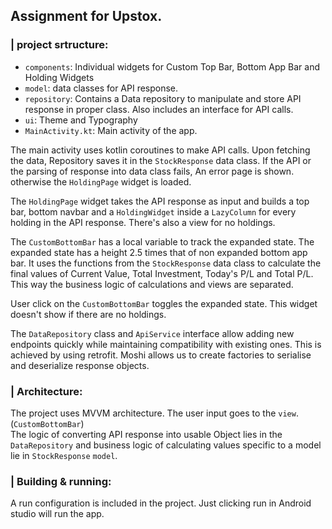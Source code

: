 ## Assignment for Upstox.

### | project srtructure:

- `components`: Individual widgets for Custom Top Bar, Bottom App Bar and Holding Widgets
- `model`: data classes for API response.
- `repository`: Contains a Data repository to manipulate and store API response in proper class. Also includes an interface for API calls.
- `ui`: Theme and Typography
- `MainActivity.kt`: Main activity of the app. 

The main activity uses kotlin coroutines to make API calls. Upon fetching the data, Repository saves it in the `StockResponse` data class.
If the API or the parsing of response into data class fails, An error page is shown. otherwise the `HoldingPage` widget is loaded.

The `HoldingPage` widget takes the API response as input and builds a top bar, bottom navbar and a `HoldingWidget` inside a `LazyColumn` for every holding in the API response. There's also a view for no holdings.

The `CustomBottomBar` has a local variable to track the expanded state. The expanded state has a height 2.5 times that of non expanded bottom app bar.
It uses the functions from the `StockResponse` data class to calculate the final values of Current Value, Total Investment, Today's P/L and Total P/L.
This way the business logic of calculations and views are separated.

User click on the `CustomBottomBar` toggles the expanded state. This widget doesn't show if there are no holdings.

The `DataRepository` class and `ApiService` interface allow adding new endpoints quickly while maintaining compatibility with existing ones.
This is achieved by using retrofit. Moshi allows us to create factories to serialise and deserialize response objects.

### | Architecture:

The project uses MVVM architecture. The user input goes to the `view`. (`CustomBottomBar`)
<br>
The logic of converting API response into usable Object lies in the `DataRepository` and business logic of calculating values specific to a model lie in `StockResponse` `model`.

### | Building & running:
A run configuration is included in the project. Just clicking run in Android studio will run the app.

